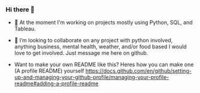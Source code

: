 ### Hi there 👋

<!--
**scttohara/scttohara** is a ✨ _special_ ✨ repository because its `README.md` (this file) appears on your GitHub profile.

Here are some ideas to get you started:

- 🔭 I’m currently working on ...
- 🌱 I’m currently learning how to ...
- 👯 I’m looking to collaborate on ...
- 🤔 I’m looking for help with ...
- 💬 Ask me about ...
- 📫 How to reach me: ...
- 😄 Pronouns: ...
- ⚡ Fun fact: ...
-->


- 🌱 At the moment I'm working on projects mostly using Python, SQL, and Tableau.

- 👯 I’m looking to collaborate on any project with python involved, anything business, mental health, weather, and/or food based I would love to get involved. Just message me here on github.

- Want to make your own README like this? Heres how you can make one (A profile README) yourself https://docs.github.com/en/github/setting-up-and-managing-your-github-profile/managing-your-profile-readme#adding-a-profile-readme
